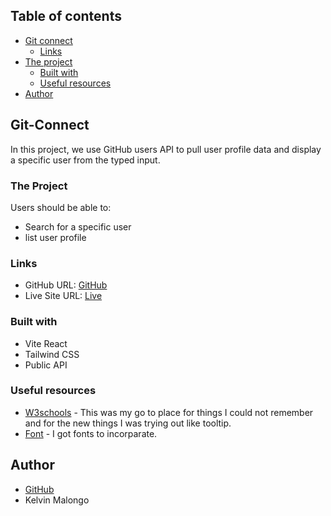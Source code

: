 ## Table of contents

- [Git connect](#git-connect)
  - [Links](#links)
- [The project](#the-project)
  - [Built with](#built-with)
  - [Useful resources](#useful-resources)
- [Author](#https://github.com/k-malongo)


## Git-Connect
In this project, we use GitHub users API to pull user profile data and display a specific user from the typed input.

### The Project

Users should be able to:

- Search for a specific user
- list user profile


### Links

- GitHub URL: [GitHub](https://github.com/k-malongo/Git-Connect)
- Live Site URL: [Live](https://transcendent-kulfi-d3635d.netlify.app/)


### Built with

- Vite React
- Tailwind CSS
- Public API


### Useful resources

- [W3schools](https://www.w3schools.com) - This was my go to place for things I could not remember and for the new things I was trying out like tooltip.
- [Font](https://www.googlefonts.com) - I got fonts to incorparate.


## Author

- [GitHub](https://github.com/k-malongo)
- Kelvin Malongo
